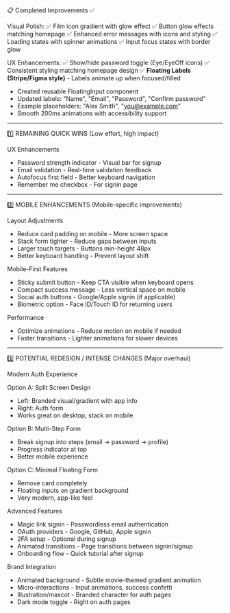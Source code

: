 📋 Completed Improvements ✅

Visual Polish:
✅ Film icon gradient with glow effect
✅ Button glow effects matching homepage
✅ Enhanced error messages with icons and styling
✅ Loading states with spinner animations
✅ Input focus states with border glow

UX Enhancements:
✅ Show/hide password toggle (Eye/EyeOff icons)
✅ Consistent styling matching homepage design
✅ **Floating Labels (Stripe/Figma style)** - Labels animate up when focused/filled
  - Created reusable FloatingInput component
  - Updated labels: "Name", "Email", "Password", "Confirm password"
  - Example placeholders: "Alex Smith", "you@example.com"
  - Smooth 200ms animations with accessibility support

---

1️⃣ REMAINING QUICK WINS (Low effort, high impact)

UX Enhancements

- Password strength indicator - Visual bar for signup
- Email validation - Real-time validation feedback
- Autofocus first field - Better keyboard navigation
- Remember me checkbox - For signin page

---

2️⃣ MOBILE ENHANCEMENTS (Mobile-specific improvements)

Layout Adjustments

- Reduce card padding on mobile - More screen space
- Stack form tighter - Reduce gaps between inputs
- Larger touch targets - Buttons min-height 48px
- Better keyboard handling - Prevent layout shift

Mobile-First Features

- Sticky submit button - Keep CTA visible when keyboard opens
- Compact success message - Less vertical space on mobile
- Social auth buttons - Google/Apple signin (if applicable)
- Biometric option - Face ID/Touch ID for returning users

Performance

- Optimize animations - Reduce motion on mobile if needed
- Faster transitions - Lighter animations for slower devices

---

3️⃣ POTENTIAL REDESIGN / INTENSE CHANGES (Major overhaul)

Modern Auth Experience

Option A: Split Screen Design

- Left: Branded visual/gradient with app info
- Right: Auth form
- Works great on desktop, stack on mobile

Option B: Multi-Step Form

- Break signup into steps (email → password → profile)
- Progress indicator at top
- Better mobile experience

Option C: Minimal Floating Form

- Remove card completely
- Floating inputs on gradient background
- Very modern, app-like feel

Advanced Features

- Magic link signin - Passwordless email authentication
- OAuth providers - Google, GitHub, Apple signin
- 2FA setup - Optional during signup
- Animated transitions - Page transitions between signin/signup
- Onboarding flow - Quick tutorial after signup

Brand Integration

- Animated background - Subtle movie-themed gradient animation
- Micro-interactions - Input animations, success confetti
- Illustration/mascot - Branded character for auth pages
- Dark mode toggle - Right on auth pages
